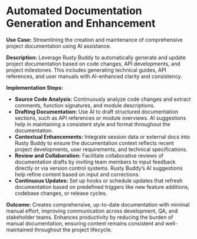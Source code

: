 # Automated Documentation Generation and Enhancement

**Use Case:**
Streamlining the creation and maintenance of comprehensive project documentation using AI assistance.

**Description:**
Leverage Rusty Buddy to automatically generate and update project documentation based on code changes, API developments, and project milestones. This includes generating technical guides, API references, and user manuals with AI-enhanced clarity and consistency.

**Implementation Steps:**
- **Source Code Analysis:** Continuously analyze code changes and extract comments, function signatures, and module descriptions.
- **Drafting Documentation:** Use AI to draft structured documentation sections, such as API references or module overviews. AI suggestions help in maintaining a consistent style and format throughout the documentation.
- **Contextual Enhancements:** Integrate session data or external docs into Rusty Buddy to ensure the documentation context reflects recent project developments, user requirements, and technical specifications.
- **Review and Collaboration:** Facilitate collaborative reviews of documentation drafts by inviting team members to input feedback directly or via version control systems. Rusty Buddy’s AI suggestions help refine content based on input and corrections.
- **Continuous Updates:** Set up hooks or schedule updates that refresh documentation based on predefined triggers like new feature additions, codebase changes, or release cycles.

**Outcome:**
Creates comprehensive, up-to-date documentation with minimal manual effort, improving communication across development, QA, and stakeholder teams. Enhances productivity by reducing the burden of manual documentation, ensuring content remains consistent and well-maintained throughout the project lifecycle.
